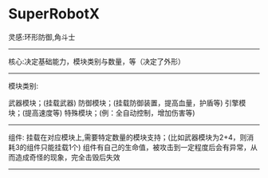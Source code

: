 # SuperRobotX

灵感:环形防御,角斗士

--------------------------------------------------------------------------------------------------------------------
核心:决定基础能力，模块类别与数量，等（决定了外形）

--------------------------------------------------------------------------------------------------------------------
模块类别:

  武器模块；(挂载武器)
  防御模块；(挂载防御装置，提高血量，护盾等)
  引擎模块；(提高速度等)
  特殊模块；(例：全自动控制，增加伤害等)

--------------------------------------------------------------------------------------------------------------------
组件:
  挂载在对应模块上,需要特定数量的模块支持；(比如武器模块为2+4，则消耗3的组件只能挂载1个)
  组件有自己的生命值，被攻击到一定程度后会有异常，从而造成奇怪的现象，完全击毁后失效

--------------------------------------------------------------------------------------------------------------------
